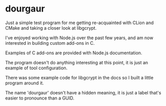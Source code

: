 # dourgaur

Just a simple test program for me getting re-acquainted with CLion and CMake and taking a closer look at libgcrypt. 

I've enjoyed working with Node.js over the past few years, and am now interested in building custom add-ons in C.

Examples of C add-ons are provided with Node.js documentation. 

The program doesn't do anything interesting at this point, it is just an example of tool configuration.

There was some example code for libgcrypt in the docs so I built a little program around it.

The name 'dourgaur' doesn't have a hidden meaning, it is just a label that's easier to pronounce than a GUID.
